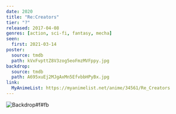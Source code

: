 ```yaml
---
date: 2020
title: "Re:Creators"
tier: "?"
released: 2017-04-08
genres: [action, sci-fi, fantasy, mecha]
seen:
  first: 2021-03-14
poster:
  source: tmdb
  path: kVxFvpttZ8V3zog5eoFmzMVFppy.jpg
backdrop:
  source: tmdb
  path: A695xuEj2MJgAxMn5EfvbbHPyBx.jpg
link:
  MyAnimeList: https://myanimelist.net/anime/34561/Re_Creators
---
```


![Backdrop#f#fb](https://www.themoviedb.org/t/p/original/4Q6eUPWDSQmws34Y1U9bZRZxjuz.jpg "Source: TMDB")

